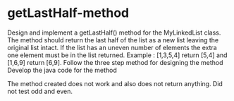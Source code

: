 # getLastHalf-method
Design and implement a getLastHalf() method for the MyLinkedList class. The method should return the last half of the list as a new list leaving the original list intact. If the list has an uneven number of elements the extra one element must be in the list returned.  Example : [1,3,5,4] return [5,4] and [1,6,9] return [6,9].  Follow the three step method for designing the method  Develop the java code for the method

The method created does not work and also does not return anything. Did not test odd and even.
